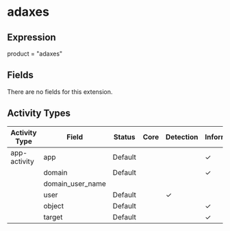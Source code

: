 adaxes
======

Expression
----------

product = "adaxes"

Fields
------

There are no fields for this extension.

Activity Types
--------------

| Activity Type | Field            | Status  | Core | Detection | Informational |
| ------------- | ---------------- | ------- | ---- | --------- | ------------- |
| app-activity  | app              | Default |      |           | &#10003;      |
|               | domain           | Default |      |           | &#10003;      |
|               | domain_user_name |         |      |           |               |
|               | user             | Default |      | &#10003;  |               |
|               | object           | Default |      |           | &#10003;      |
|               | target           | Default |      |           | &#10003;      |

